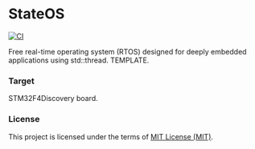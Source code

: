 # StateOS
  [![CI](https://github.com/stateos/StateOS_cpp11/actions/workflows/test.yml/badge.svg)](https://github.com/stateos/StateOS_cpp11/actions/workflows/test.yml)

Free real-time operating system (RTOS) designed for deeply embedded applications using std::thread.
TEMPLATE.

### Target

STM32F4Discovery board.

### License

This project is licensed under the terms of [MIT License (MIT)](https://opensource.org/licenses/MIT).
